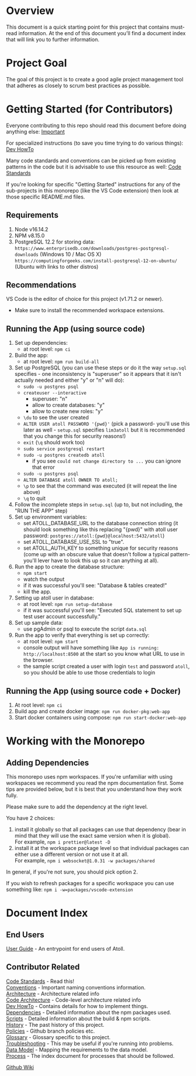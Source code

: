 Overview
========

This document is a quick starting point for this project that contains must-read
information.  At the end of this document you'll find a document index that will
link you to further information.

Project Goal
============

The goal of this project is to create a good agile project management tool that
adheres as closely to scrum best practices as possible.

Getting Started (for Contributors)
==================================

Everyone contributing to this repo should read this document before doing
anything else: [Important](docs/Important.md)

For specialized instructions (to save you time trying to do various things):
[Dev HowTo](docs/Dev-HowTo.md)

Many code standards and conventions can be picked up from existing patterns in
the code but it is advisable to use this resource as well:
[Code Standards](docs/Code-Standards.md)

If you're looking for specific "Getting Started" instructions for any of the
sub-projects in this monorepo (like the VS Code extension) then look at those
specific README.md files.

Requirements
------------

1. Node v16.14.2
2. NPM v8.15.0
3. PostgreSQL 12.2 for storing data:
   `https://www.enterprisedb.com/downloads/postgres-postgresql-downloads`
     (Windows 10 / Mac OS X)
   `https://computingforgeeks.com/install-postgresql-12-on-ubuntu/`
     (Ubuntu with links to other distros)

Recommendations
---------------

VS Code is the editor of choice for this project (v1.71.2 or newer).
   - Make sure to install the recommended workspace extensions.

Running the App (using source code)
-----------------------------------

1. Set up dependencies:
   - at root level: `npm ci`
2. Build the app:
   - at root level: `npm run build-all`
3. Set up PostgreSQL (you can use these steps or do it the way `setup.sql`
   specifies - one inconsistency is "superuser" so it appears that it isn't
   actually needed and either "y" or "n" will do):
   - `sudo -u postgres psql`
   - `createuser --interactive`
     - superuser: "n"
     - allow to create databases: "y"
     - allow to create new roles: "y"
   - `\du` to see the user created
   - `ALTER USER atoll PASSWORD '{pwd}'` (pick a password- you'll use this
     later as well - `setup.sql` specifies `lim3atoll` but it is recommended
     that you change this for security reasons!)
   - `exit` (`\q` should work too)
   - `sudo service postgresql restart`
   - `sudo -u postgres createdb atoll`
     - if you see `could not change directory to ...` you can ignore that error
   - `sudo -u postgres psql`
   - `ALTER DATABASE atoll OWNER TO atoll;`
   - `\p` to see that the command was executed (it will repeat the line above)
   - `\q` to quit
4. Follow the incomplete steps in `setup.sql` (up to, but not including, the
   "RUN THE APP" step)
5. Set up environment variables:
   - set ATOLL_DATABASE_URL to the database connection string
     (it should look something like this replacing "{pwd}" with
      atoll user password: `postgres://atoll:{pwd}@localhost:5432/atoll`)
   - set ATOLL_DATABASE_USE_SSL to "true".
   - set ATOLL_AUTH_KEY to something unique for security reasons
     (come up with an obscure value that doesn't follow a typical pattern-
      you'll lever have to look this up so it can anything at all).
6. Run the app to create the database structure:
   - `npm start`
   - watch the output
   - if it was successful you'll see:
     "Database & tables created!"
   - kill the app.
7. Setting up atoll user in database:
   - at root level: `npm run setup-database`
   - if it was successful you'll see:
     "Executed SQL statement to set up test user account successfully."
8. Set up sample data:
   - use pgAdmin or psql to execute the script `data.sql`
9. Run the app to verify that everything is set up correctly:
   - at root level: `npm start`
   - console output will have something like
     `App is running: http://localhost:8500` at the start
     so you know what URL to use in the browser.
   - the sample script created a user with login `test` and password `atoll`, so
     you should be able to use those credentials to login

Running the App (using source code + Docker)
--------------------------------------------

1. At root level: `npm ci`
2. Build app and create docker image: `npm run docker-pkg:web-app`
3. Start docker containers using compose: `npm run start-docker:web-app`

Working with the Monorepo
=========================

Adding Dependencies
-------------------

This monorepo uses npm workspaces.  If you're unfamiliar with using workspaces
we recommend you read the npm documentation first.  Some tips are provided
below, but it is best that you understand how they work fully.

Please make sure to add the dependency at the right level.

You have 2 choices:
1. install it globally so that all packages can use that dependency (bear in
  mind that they will use the exact same version when it is global).  
  For example, `npm i prettier@latest -D`
2. install it at the workspace package level so that individual packages can
  either use a different version or not use it at all.  
  For example, `npm i websocket@1.0.31 -w packages/shared`

In general, if you're not sure, you should pick option 2.

If you wish to refresh packages for a specific workspace you can use something
like: `npm i -w=packages/vscode-extension`

Document Index
==============

End Users
---------

[User Guide](docs/User-Guide.md) -
  An entrypoint for end users of Atoll.

Contributor Related
-------------------

[Code Standards](docs/Code-Standards.md) -
  Read this!  
[Conventions](docs/Conventions.md) -
  Important naming conventions information.  
[Architecture](docs/Architecture.md) -
  Architecture related info  
[Code Architecture](docs/Code-Architecture.md) -
  Code-level architecture related info  
[Dev HowTo](docs/Dev-HowTo.md) -
  Contains details for how to implement things.  
[Dependencies](docs/Dependencies.md) -
  Detailed information about the npm packages used.  
[Scripts](docs/Scripts.md) -
  Detailed information about the build & npm scripts.  
[History](docs/History.md) -
  The past history of this project.  
[Policies](docs/Policies.md) -
  Github branch policies etc.  
[Glossary](docs/Glossary.md) -
  Glossary specific to this project.  
[Troubleshooting](docs/Troubleshooting.md) -
  This may be useful if you're running into problems.  
[Data Model](docs/dataModel/Data-Model.md) -
  Mapping the requirements to the data model.  
[Process](docs/Process.md) -
  The index document for processes that should be followed.

[Github Wiki](https://github.com/51ngul4r1ty/atoll-mono/wiki)
